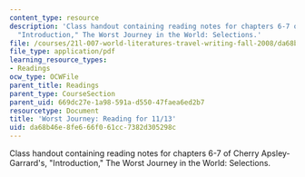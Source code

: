 ```yaml
---
content_type: resource
description: 'Class handout containing reading notes for chapters 6-7 of Cherry Apsley-Garrard''s,
  "Introduction," The Worst Journey in the World: Selections.'
file: /courses/21l-007-world-literatures-travel-writing-fall-2008/da68b46e8fe666f061cc7382d305298c_cher_apsle_ch_6_7.pdf
file_type: application/pdf
learning_resource_types:
- Readings
ocw_type: OCWFile
parent_title: Readings
parent_type: CourseSection
parent_uid: 669dc27e-1a98-591a-d550-47faea6ed2b7
resourcetype: Document
title: 'Worst Journey: Reading for 11/13'
uid: da68b46e-8fe6-66f0-61cc-7382d305298c
---
```

Class handout containing reading notes for chapters 6-7 of Cherry Apsley-Garrard's, "Introduction," The Worst Journey in the World: Selections.

